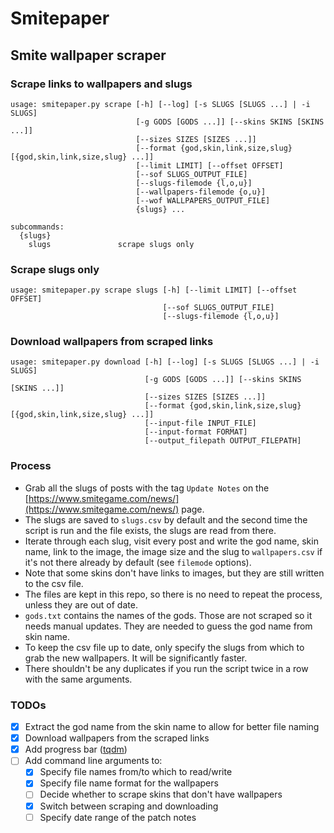# Smitepaper
## Smite wallpaper scraper

### Scrape links to wallpapers and slugs
```
usage: smitepaper.py scrape [-h] [--log] [-s SLUGS [SLUGS ...] | -i SLUGS]
                            [-g GODS [GODS ...]] [--skins SKINS [SKINS ...]]
                            [--sizes SIZES [SIZES ...]]
                            [--format {god,skin,link,size,slug} [{god,skin,link,size,slug} ...]]
                            [--limit LIMIT] [--offset OFFSET]
                            [--sof SLUGS_OUTPUT_FILE]
                            [--slugs-filemode {l,o,u}]
                            [--wallpapers-filemode {o,u}]
                            [--wof WALLPAPERS_OUTPUT_FILE]
                            {slugs} ...

subcommands:
  {slugs}
    slugs               scrape slugs only
```

### Scrape slugs only
```
usage: smitepaper.py scrape slugs [-h] [--limit LIMIT] [--offset OFFSET]
                                  [--sof SLUGS_OUTPUT_FILE]
                                  [--slugs-filemode {l,o,u}]
```

### Download wallpapers from scraped links
```
usage: smitepaper.py download [-h] [--log] [-s SLUGS [SLUGS ...] | -i SLUGS]
                              [-g GODS [GODS ...]] [--skins SKINS [SKINS ...]]
                              [--sizes SIZES [SIZES ...]]
                              [--format {god,skin,link,size,slug} [{god,skin,link,size,slug} ...]]
                              [--input-file INPUT_FILE]
                              [--input-format FORMAT]
                              [--output_filepath OUTPUT_FILEPATH]
```

### Process
- Grab all the slugs of posts with the tag `Update Notes` on the [https://www.smitegame.com/news/](https://www.smitegame.com/news/) page.
- The slugs are saved to `slugs.csv` by default and the second time the script is run and the file exists, the slugs are read from there.
- Iterate through each slug, visit every post and write the god name, skin name, link to the image, the image size and the slug to `wallpapers.csv` if it's not there already by default (see `filemode` options).
- Note that some skins don't have links to images, but they are still written to the csv file.
- The files are kept in this repo, so there is no need to repeat the process, unless they are out of date.
- `gods.txt` contains the names of the gods. Those are not scraped so it needs manual updates. They are needed to guess the god name from skin name.
- To keep the csv file up to date, only specify the slugs from which to grab the new wallpapers. It will be significantly faster.
- There shouldn't be any duplicates if you run the script twice in a row with the same arguments.

### TODOs
- [x] Extract the god name from the skin name to allow for better file naming
- [x] Download wallpapers from the scraped links
- [x] Add progress bar ([tqdm](https://github.com/tqdm/tqdm))
- [ ] Add command line arguments to:
    - [x] Specify file names from/to which to read/write
    - [x] Specify file name format for the wallpapers
    - [ ] Decide whether to scrape skins that don't have wallpapers
    - [x] Switch between scraping and downloading
    - [ ] Specify date range of the patch notes